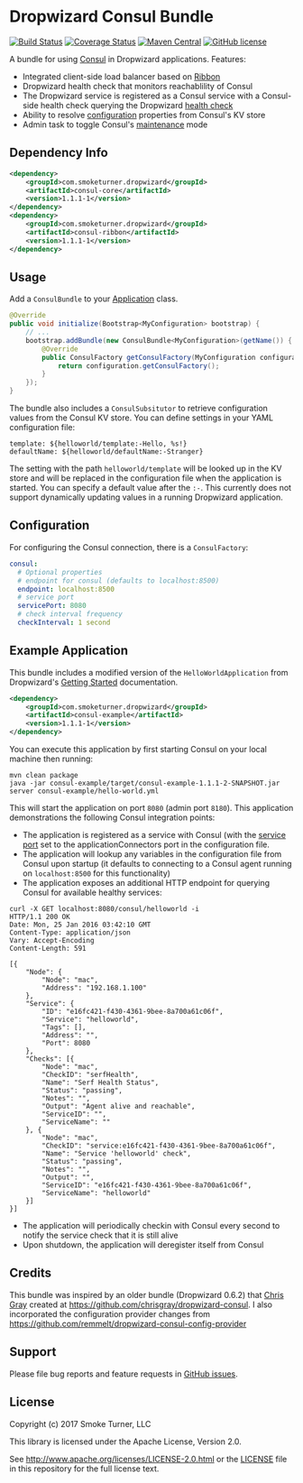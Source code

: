 Dropwizard Consul Bundle
========================
[![Build Status](https://travis-ci.org/smoketurner/dropwizard-consul.svg?branch=master)](https://travis-ci.org/smoketurner/dropwizard-consul)
[![Coverage Status](https://coveralls.io/repos/smoketurner/dropwizard-consul/badge.svg)](https://coveralls.io/r/smoketurner/dropwizard-consul)
[![Maven Central](https://img.shields.io/maven-central/v/com.smoketurner.dropwizard/dropwizard-consul.svg?style=flat-square)](https://maven-badges.herokuapp.com/maven-central/com.smoketurner.dropwizard/dropwizard-consul/)
[![GitHub license](https://img.shields.io/github/license/smoketurner/dropwizard-consul.svg?style=flat-square)](https://github.com/smoketurner/dropwizard-consul/tree/master)

A bundle for using [Consul](https://consul.io) in Dropwizard applications. Features:

* Integrated client-side load balancer based on [Ribbon](https://github.com/netflix/ribbon)
* Dropwizard health check that monitors reachablility of Consul
* The Dropwizard service is registered as a Consul service with a Consul-side health check querying the Dropwizard [health check](http://www.dropwizard.io/1.1.0/docs/manual/core.html#health-checks)
* Ability to resolve [configuration](http://www.dropwizard.io/1.1.0/docs/manual/core.html#configuration) properties from Consul's KV store
* Admin task to toggle Consul's [maintenance](https://www.consul.io/api/agent.html#enable-maintenance-mode) mode

Dependency Info
---------------
```xml
<dependency>
    <groupId>com.smoketurner.dropwizard</groupId>
    <artifactId>consul-core</artifactId>
    <version>1.1.1-1</version>
</dependency>
<dependency>
    <groupId>com.smoketurner.dropwizard</groupId>
    <artifactId>consul-ribbon</artifactId>
    <version>1.1.1-1</version>
</dependency>
```

Usage
-----
Add a `ConsulBundle` to your [Application](http://www.dropwizard.io/1.1.0/dropwizard-core/apidocs/io/dropwizard/Application.html) class.

```java
@Override
public void initialize(Bootstrap<MyConfiguration> bootstrap) {
    // ...
    bootstrap.addBundle(new ConsulBundle<MyConfiguration>(getName()) {
        @Override
        public ConsulFactory getConsulFactory(MyConfiguration configuration) {
            return configuration.getConsulFactory();
        }
    });
}
```

The bundle also includes a `ConsulSubsitutor` to retrieve configuration values from the Consul KV store. You can define settings in your YAML configuration file:

```
template: ${helloworld/template:-Hello, %s!}
defaultName: ${helloworld/defaultName:-Stranger}
```

The setting with the path `helloworld/template` will be looked up in the KV store and will be replaced in the configuration file when the application is started. You can specify a default value after the `:-`. This currently does not support dynamically updating values in a running Dropwizard application.

Configuration
-------------
For configuring the Consul connection, there is a `ConsulFactory`:

```yaml
consul:
  # Optional properties
  # endpoint for consul (defaults to localhost:8500)
  endpoint: localhost:8500
  # service port
  servicePort: 8080
  # check interval frequency
  checkInterval: 1 second
```

Example Application
-------------------
This bundle includes a modified version of the `HelloWorldApplication` from Dropwizard's [Getting Started](http://www.dropwizard.io/1.1.0/docs/getting-started.html) documentation.

```xml
<dependency>
    <groupId>com.smoketurner.dropwizard</groupId>
    <artifactId>consul-example</artifactId>
    <version>1.1.1-1</version>
</dependency>
```

You can execute this application by first starting Consul on your local machine then running:

```
mvn clean package
java -jar consul-example/target/consul-example-1.1.1-2-SNAPSHOT.jar server consul-example/hello-world.yml
```

This will start the application on port `8080` (admin port `8180`). This application demonstrations the following Consul integration points:

- The application is registered as a service with Consul (with the [service port](https://www.consul.io/docs/agent/services.html) set to the applicationConnectors port in the configuration file.
- The application will lookup any variables in the configuration file from Consul upon startup (it defaults to connecting to a Consul agent running on `localhost:8500` for this functionality)
- The application exposes an additional HTTP endpoint for querying Consul for available healthy services:
```
curl -X GET localhost:8080/consul/helloworld -i
HTTP/1.1 200 OK
Date: Mon, 25 Jan 2016 03:42:10 GMT
Content-Type: application/json
Vary: Accept-Encoding
Content-Length: 591

[{
    "Node": {
        "Node": "mac",
        "Address": "192.168.1.100"
    },
    "Service": {
        "ID": "e16fc421-f430-4361-9bee-8a700a61c06f",
        "Service": "helloworld",
        "Tags": [],
        "Address": "",
        "Port": 8080
    },
    "Checks": [{
        "Node": "mac",
        "CheckID": "serfHealth",
        "Name": "Serf Health Status",
        "Status": "passing",
        "Notes": "",
        "Output": "Agent alive and reachable",
        "ServiceID": "",
        "ServiceName": ""
    }, {
        "Node": "mac",
        "CheckID": "service:e16fc421-f430-4361-9bee-8a700a61c06f",
        "Name": "Service 'helloworld' check",
        "Status": "passing",
        "Notes": "",
        "Output": "",
        "ServiceID": "e16fc421-f430-4361-9bee-8a700a61c06f",
        "ServiceName": "helloworld"
    }]
}]
```
- The application will periodically checkin with Consul every second to notify the service check that it is still alive
- Upon shutdown, the application will deregister itself from Consul

Credits
-------
This bundle was inspired by an older bundle (Dropwizard 0.6.2) that [Chris Gray](https://github.com/chrisgray) created at https://github.com/chrisgray/dropwizard-consul. I also incorporated the configuration provider changes from https://github.com/remmelt/dropwizard-consul-config-provider

Support
-------
Please file bug reports and feature requests in [GitHub issues](https://github.com/smoketurner/dropwizard-consul/issues).

License
-------
Copyright (c) 2017 Smoke Turner, LLC

This library is licensed under the Apache License, Version 2.0.

See http://www.apache.org/licenses/LICENSE-2.0.html or the [LICENSE](LICENSE) file in this repository for the full license text.
